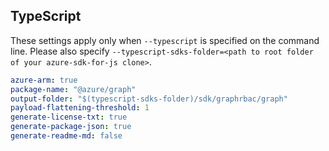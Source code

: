 ## TypeScript

These settings apply only when `--typescript` is specified on the command line.
Please also specify `--typescript-sdks-folder=<path to root folder of your azure-sdk-for-js clone>`.

``` yaml $(typescript)
azure-arm: true
package-name: "@azure/graph"
output-folder: "$(typescript-sdks-folder)/sdk/graphrbac/graph"
payload-flattening-threshold: 1
generate-license-txt: true
generate-package-json: true
generate-readme-md: false
```
